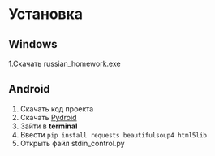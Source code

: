 # Установка
## Windows
1.Скачать russian_homework.exe
## Android
1. Скачать код проекта
2. Скачать [Pydroid](https://play.google.com/store/apps/details?id=ru.iiec.pydroid3&hl=ru&gl=US)
3. Зайти в __terminal__
4. Ввести `pip install requests beautifulsoup4 html5lib`
5. Открыть файл stdin_control.py